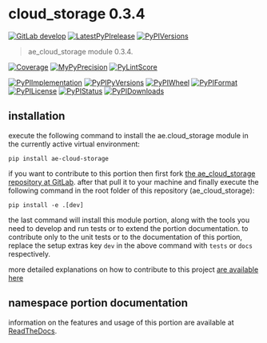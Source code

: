 <!-- THIS FILE IS EXCLUSIVELY MAINTAINED by the project ae.ae V0.3.95 -->
<!-- THIS FILE IS EXCLUSIVELY MAINTAINED by the project aedev.tpl_namespace_root V0.3.14 -->
# cloud_storage 0.3.4

[![GitLab develop](https://img.shields.io/gitlab/pipeline/ae-group/ae_cloud_storage/develop?logo=python)](
    https://gitlab.com/ae-group/ae_cloud_storage)
[![LatestPyPIrelease](
    https://img.shields.io/gitlab/pipeline/ae-group/ae_cloud_storage/release0.3.3?logo=python)](
    https://gitlab.com/ae-group/ae_cloud_storage/-/tree/release0.3.3)
[![PyPIVersions](https://img.shields.io/pypi/v/ae_cloud_storage)](
    https://pypi.org/project/ae-cloud-storage/#history)

>ae_cloud_storage module 0.3.4.

[![Coverage](https://ae-group.gitlab.io/ae_cloud_storage/coverage.svg)](
    https://ae-group.gitlab.io/ae_cloud_storage/coverage/index.html)
[![MyPyPrecision](https://ae-group.gitlab.io/ae_cloud_storage/mypy.svg)](
    https://ae-group.gitlab.io/ae_cloud_storage/lineprecision.txt)
[![PyLintScore](https://ae-group.gitlab.io/ae_cloud_storage/pylint.svg)](
    https://ae-group.gitlab.io/ae_cloud_storage/pylint.log)

[![PyPIImplementation](https://img.shields.io/pypi/implementation/ae_cloud_storage)](
    https://gitlab.com/ae-group/ae_cloud_storage/)
[![PyPIPyVersions](https://img.shields.io/pypi/pyversions/ae_cloud_storage)](
    https://gitlab.com/ae-group/ae_cloud_storage/)
[![PyPIWheel](https://img.shields.io/pypi/wheel/ae_cloud_storage)](
    https://gitlab.com/ae-group/ae_cloud_storage/)
[![PyPIFormat](https://img.shields.io/pypi/format/ae_cloud_storage)](
    https://pypi.org/project/ae-cloud-storage/)
[![PyPILicense](https://img.shields.io/pypi/l/ae_cloud_storage)](
    https://gitlab.com/ae-group/ae_cloud_storage/-/blob/develop/LICENSE.md)
[![PyPIStatus](https://img.shields.io/pypi/status/ae_cloud_storage)](
    https://libraries.io/pypi/ae-cloud-storage)
[![PyPIDownloads](https://img.shields.io/pypi/dm/ae_cloud_storage)](
    https://pypi.org/project/ae-cloud-storage/#files)


## installation


execute the following command to install the
ae.cloud_storage module
in the currently active virtual environment:
 
```shell script
pip install ae-cloud-storage
```

if you want to contribute to this portion then first fork
[the ae_cloud_storage repository at GitLab](
https://gitlab.com/ae-group/ae_cloud_storage "ae.cloud_storage code repository").
after that pull it to your machine and finally execute the
following command in the root folder of this repository
(ae_cloud_storage):

```shell script
pip install -e .[dev]
```

the last command will install this module portion, along with the tools you need
to develop and run tests or to extend the portion documentation. to contribute only to the unit tests or to the
documentation of this portion, replace the setup extras key `dev` in the above command with `tests` or `docs`
respectively.

more detailed explanations on how to contribute to this project
[are available here](
https://gitlab.com/ae-group/ae_cloud_storage/-/blob/develop/CONTRIBUTING.rst)


## namespace portion documentation

information on the features and usage of this portion are available at
[ReadTheDocs](
https://ae.readthedocs.io/en/latest/_autosummary/ae.cloud_storage.html
"ae_cloud_storage documentation").
